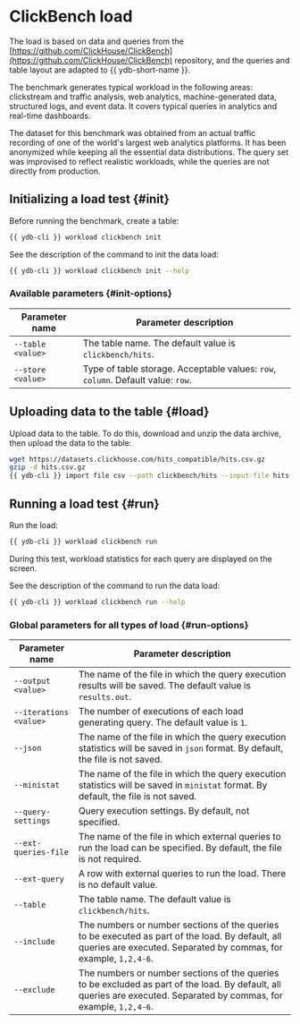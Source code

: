 # ClickBench load

The load is based on data and queries from the [https://github.com/ClickHouse/ClickBench](https://github.com/ClickHouse/ClickBench) repository, and the queries and table layout are adapted to {{ ydb-short-name }}.

The benchmark generates typical workload in the following areas: clickstream and traffic analysis, web analytics, machine-generated data, structured logs, and event data. It covers typical queries in analytics and real-time dashboards.

The dataset for this benchmark was obtained from an actual traffic recording of one of the world's largest web analytics platforms. It has been anonymized while keeping all the essential data distributions. The query set was improvised to reflect realistic workloads, while the queries are not directly from production.

## Initializing a load test {#init}

Before running the benchmark, create a table:

```bash
{{ ydb-cli }} workload clickbench init
```

See the description of the command to init the data load:

```bash
{{ ydb-cli }} workload clickbench init --help
```

### Available parameters {#init-options}

| Parameter name | Parameter description |
---|---
| `--table <value>` | The table name. The default value is `clickbench/hits`. |
| `--store <value>` | Type of table storage. Acceptable values: `row`, `column`. Default value: `row`. |

## Uploading data to the table {#load}

Upload data to the table. To do this, download and unzip the data archive, then upload the data to the table:

```bash
wget https://datasets.clickhouse.com/hits_compatible/hits.csv.gz
gzip -d hits.csv.gz
{{ ydb-cli }} import file csv --path clickbench/hits --input-file hits.csv
```

## Running a load test {#run}

Run the load:

```bash
{{ ydb-cli }} workload clickbench run
```

During this test, workload statistics for each query are displayed on the screen.

See the description of the command to run the data load:

```bash
{{ ydb-cli }} workload clickbench run --help
```

### Global parameters for all types of load {#run-options}

| Parameter name | Parameter description |
---|---
| `--output <value>` | The name of the file in which the query execution results will be saved. The default value is `results.out`. |
| `--iterations <value>` | The number of executions of each load generating query. The default value is `1`. |
| `--json` | The name of the file in which the query execution statistics will be saved in `json` format. By default, the file is not saved. |
| `--ministat` | The name of the file in which the query execution statistics will be saved in `ministat` format. By default, the file is not saved. |
| `--query-settings` | Query execution settings. By default, not specified. |
| `--ext-queries-file` | The name of the file in which external queries to run the load can be specified. By default, the file is not required. |
| `--ext-query` | A row with external queries to run the load. There is no default value. |
| `--table` | The table name. The default value is `clickbench/hits`. |
| `--include` | The numbers or number sections of the queries to be executed as part of the load. By default, all queries are executed. Separated by commas, for example, `1,2,4-6`. |
| `--exclude` | The numbers or number sections of the queries to be excluded as part of the load. By default, all queries are executed. Separated by commas, for example, `1,2,4-6`. |
